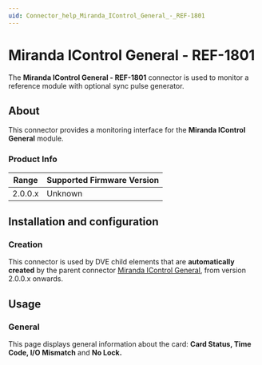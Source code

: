 ```yaml
---
uid: Connector_help_Miranda_IControl_General_-_REF-1801
---
```


# Miranda IControl General - REF-1801

The **Miranda IControl General - REF-1801** connector is used to monitor a reference module with optional sync pulse generator.

## About

This connector provides a monitoring interface for the **Miranda IControl General** module.

### Product Info

| Range | Supported Firmware Version |
|------------------|-----------------------------|
| 2.0.0.x          | Unknown                     |

## Installation and configuration

### Creation

This connector is used by DVE child elements that are **automatically created** by the parent connector [Miranda IControl General](xref:Connector_help_Miranda_IControl_General), from version 2.0.0.x onwards.

## Usage

### General

This page displays general information about the card: **Card Status, Time Code, I/O Mismatch** and **No Lock.**
